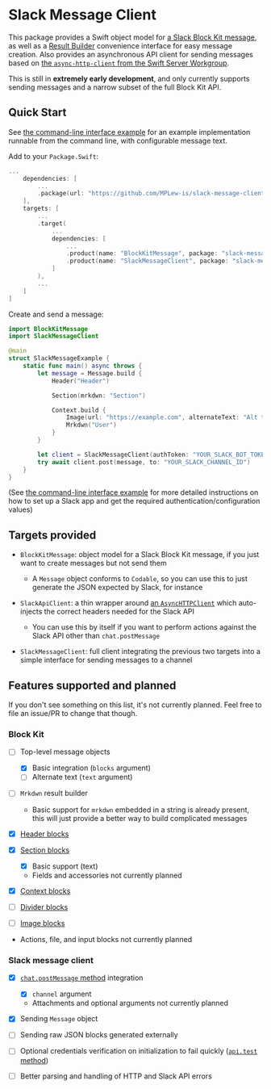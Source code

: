 # Slack Message Client #

This package provides a Swift object model for [a Slack Block Kit message](https://api.slack.com/block-kit), as well as a [Result Builder](https://github.com/apple/swift-evolution/blob/main/proposals/0289-result-builders.md) convenience interface for easy message creation.
Also provides an asynchronous API client for sending messages based on [the `async-http-client` from the Swift Server Workgroup](https://github.com/swift-server/async-http-client).

This is still in **extremely early development**, and only currently supports sending messages and a narrow subset of the full Block Kit API.


## Quick Start ##

See [the command-line interface example](./Examples/SlackMessageClientCli) for an example implementation runnable from the command line, with configurable message text.

Add to your `Package.Swift`:
```swift
...
	dependencies: [
		...
		.package(url: "https://github.com/MPLew-is/slack-message-client", branch: "main"),
	],
	targets: [
		...
		.target(
			...
			dependencies: [
				...
				.product(name: "BlockKitMessage", package: "slack-message-client"),
				.product(name: "SlackMessageClient", package: "slack-message-client"),
			]
		),
		...
	]
]
```

Create and send a message:
```swift
import BlockKitMessage
import SlackMessageClient

@main
struct SlackMessageExample {
	static func main() async throws {
		let message = Message.build {
			Header("Header")

			Section(mrkdwn: "Section")

			Context.build {
				Image(url: "https://example.com", alternateText: "Alt text")
				Mrkdwn("User")
			}
		}

		let client = SlackMessageClient(authToken: "YOUR_SLACK_BOT_TOKEN")
		try await client.post(message, to: "YOUR_SLACK_CHANNEL_ID")
	}
}
```
(See [the command-line interface example](./Examples/SlackMessageClientCli) for more detailed instructions on how to set up a Slack app and get the required authentication/configuration values)


## Targets provided ##

- `BlockKitMessage`: object model for a Slack Block Kit message, if you just want to create messages but not send them
	- A `Message` object conforms to `Codable`, so you can use this to just generate the JSON expected by Slack, for instance

- `SlackApiClient`: a thin wrapper around [an `AsyncHTTPClient`](https://github.com/swift-server/async-http-client) which auto-injects the correct headers needed for the Slack API
	- You can use this by itself if you want to perform actions against the Slack API other than `chat.postMessage`

- `SlackMessageClient`: full client integrating the previous two targets into a simple interface for sending messages to a channel


## Features supported and planned ##

If you don't see something on this list, it's not currently planned.
Feel free to file an issue/PR to change that though.


### Block Kit ###

- [ ] Top-level message objects
	- [x] Basic integration (`blocks` argument)
	- [ ] Alternate text (`text` argument)

- [ ] `Mrkdwn` result builder
	- Basic support for `mrkdwn` embedded in a string is already present, this will just provide a better way to build complicated messages

- [x] [Header blocks](https://api.slack.com/reference/block-kit/blocks#header)

- [x] [Section blocks](https://api.slack.com/reference/block-kit/blocks#section)
	- [x] Basic support (text)
	- Fields and accessories not currently planned

- [x] [Context blocks](https://api.slack.com/reference/block-kit/blocks#context)

- [ ] [Divider blocks](https://api.slack.com/reference/block-kit/blocks#divider)

- [ ] [Image blocks](https://api.slack.com/reference/block-kit/blocks#image)

- Actions, file, and input blocks not currently planned


### Slack message client ###

- [x] [`chat.postMessage` method](https://api.slack.com/methods/chat.postMessage) integration
	- [x] `channel` argument
	- Attachments and optional arguments not currently planned

- [x] Sending `Message` object

- [ ] Sending raw JSON blocks generated externally

- [ ] Optional credentials verification on initialization to fail quickly ([`api.test` method](https://api.slack.com/methods/api.test))

- [ ] Better parsing and handling of HTTP and Slack API errors

